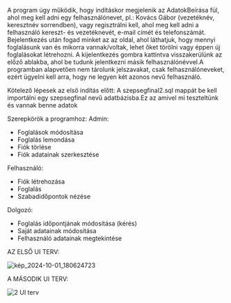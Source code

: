 A program úgy működik, hogy indításkor megjelenik az AdatokBeírása fül, ahol meg kell adni egy felhasználónevet, pl.: Kovács Gábor (vezetéknév, keresztnév sorrendben), vagy regisztrálni kell, ahol meg kell adni a felhasználó kereszt- és vezetéknevét, e-mail címét és telefonszámát. Bejelentkezés után fogad minket az az oldal, ahol láthatjuk, hogy mennyi foglalásunk van és mikorra vannak/voltak, lehet őket törölni vagy éppen új foglalásokat létrehozni. A kijelentkezés gombra kattintva visszakerülünk az előző ablakba, ahol be tudunk jelentkezni másik felhasználónévvel.A programban alapvetően nem tárolunk jelszavakat, csak felhasználóneveket, ezért ügyelni kell arra, hogy ne legyen két azonos nevű felhasználó.

Kötelező lépesek az első indítás előtt: 
A szepsegfinal2.sql mappát be kell importálni egy szepsegfinal nevű adatbázisba.Ez az amivel mi teszteltünk és vannak benne adatok

Szerepkörök a programhoz:
Admin:
- Foglalások módosítása
- Foglalás lemondása
- Fiók törlése
- Fiók adatainak szerkesztése

Felhasználó:
- Fiók létrehozása
- Foglalás
- Szabadidőpontok nézése

Dolgozó:
- Foglalás időpontjának módosítása (kérés)
- Saját adatainak módosítása
- Felhasználó adatainak megtekintése

AZ ELSŐ UI TERV:

![kép_2024-10-01_180624723](https://github.com/user-attachments/assets/9163f7af-8be6-4c4c-95d3-9e163f0fff8c)

A MÁSODIK UI TERV:

![2  UI terv](https://github.com/user-attachments/assets/57c39ac0-0c8a-4436-ad4e-90da85318c7c)
